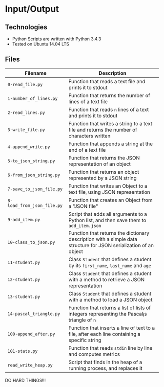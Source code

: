 # Input/Output

## Technologies

- Python Scripts are written with Python 3.4.3
- Tested on Ubuntu 14.04 LTS

## Files

| Filename                   | Description                                                                                                       |
| -------------------------- | ----------------------------------------------------------------------------------------------------------------- |
| `0-read_file.py`           | Function that reads a text file and prints it to stdout                                                           |
| `1-number_of_lines.py`     | Function that returns the number of lines of a text file                                                          |
| `2-read_lines.py`          | Function that reads `n` lines of a text and prints it to stdout                                                   |
| `3-write_file.py`          | Function that writes a string to a text file and returns the number of characters written                         |
| `4-append_write.py`        | Function that appends a string at the end of a text file                                                          |
| `5-to_json_string.py`      | Function that returns the JSON representation of an object                                                        |
| `6-from_json_string.py`    | Function that returns an object represented by a JSON string                                                      |
| `7-save_to_json_file.py`   | Function that writes an Object to a text file, using JSON representation                                          |
| `8-load_from_json_file.py` | Function that creates an Object from a "JSON file"                                                                |
| `9-add_item.py`            | Script that adds all arguments to a Python list, and then save them to `add_item.json`                            |
| `10-class_to_json.py`      | Function that returns the dictionary description with a simple data structure for JSON serialization of an object |
| `11-student.py`            | Class `Student` that defines a student by its `first_name`, `last_name` and `age`                                 |
| `12-student.py`            | Class `Student` that defines a student with a method to retrieve a JSON representation                            |
| `13-student.py`            | Class `Student` that defines a student with a method to load a JSON object                                        |
| `14-pascal_triangle.py`    | Function that returns a list of lists of integers representing the Pascal¡s triangle of `n`                       |
| `100-append_after.py`      | Function that inserts a line of text to a file, after each line containing a specific string                      |
| `101-stats.py`             | Function that reads `stdin` line by line and computes metrics                                                     |
| `read_write_heap.py`       | Script that finds in the heap of a running process, and replaces it                                               |

DO HARD THINGS!!!
